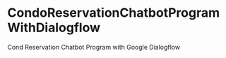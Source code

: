 # CondoReservationChatbotProgramWithDialogflow
Cond Reservation Chatbot Program with Google Dialogflow
